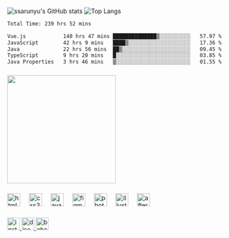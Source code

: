###

![ssarunyu's GitHub stats](https://github-readme-stats.vercel.app/api?username=ssarunyu&show_icons=true&theme=vue-dark)
![Top Langs](https://github-readme-stats.vercel.app/api/top-langs/?username=ssarunyu&layout=compact&theme=vue-dark)

<!--START_SECTION:waka-->

```txt
Total Time: 239 hrs 52 mins

Vue.js            140 hrs 47 mins ██████████████▒░░░░░░░░░░   57.97 %
JavaScript        42 hrs 9 mins   ████▒░░░░░░░░░░░░░░░░░░░░   17.36 %
Java              22 hrs 56 mins  ██▒░░░░░░░░░░░░░░░░░░░░░░   09.45 %
TypeScript        9 hrs 20 mins   █░░░░░░░░░░░░░░░░░░░░░░░░   03.85 %
Java Properties   3 hrs 46 mins   ▒░░░░░░░░░░░░░░░░░░░░░░░░   01.55 %
```

<!--END_SECTION:waka-->

###

<img height="250" src="https://media.tenor.com/RQxJd4xNNDYAAAAd/chainsaw-man-anime.gif"  />

###

<div align="left">
  <img src="https://cdn.jsdelivr.net/gh/devicons/devicon/icons/html5/html5-original.svg" height="30" alt="html5 logo"  />
  <img width="12" />
  <img src="https://cdn.jsdelivr.net/gh/devicons/devicon/icons/css3/css3-original.svg" height="30" alt="css3 logo"  />
  <img width="12" />
  <img src="https://cdn.jsdelivr.net/gh/devicons/devicon/icons/javascript/javascript-original.svg" height="30" alt="javascript logo"  />
  <img width="12" />
  <img src="https://cdn.jsdelivr.net/gh/devicons/devicon/icons/figma/figma-original.svg" height="30" alt="figma logo"  />
  <img width="12" />
  <img src="https://cdn.jsdelivr.net/gh/devicons/devicon/icons/photoshop/photoshop-plain.svg" height="30" alt="photoshop logo"  />
  <img width="12" />
  <img src="https://cdn.jsdelivr.net/gh/devicons/devicon/icons/illustrator/illustrator-plain.svg" height="30" alt="illustrator logo"  />
  <img width="12" />
  <img src="https://cdn.jsdelivr.net/gh/devicons/devicon/icons/aftereffects/aftereffects-original.svg" height="30" alt="aftereffects logo"  />
</div>

###

<div align="left">
  <a href="https://www.instagram.com/sarxnyu/" target="_blank">
    <img src="https://img.shields.io/static/v1?message=Instagram&logo=instagram&label=&color=E4405F&logoColor=white&labelColor=&style=for-the-badge" height="29" alt="instagram logo"  />
  </a>
  <a href="discordapp.com/users/335704331905138689" target="_blank">
    <img src="https://img.shields.io/static/v1?message=Discord&logo=discord&label=&color=7289DA&logoColor=white&labelColor=&style=for-the-badge" height="29" alt="discord logo"  />
  </a>
  <a href="https://www.behance.net/ssarunyu04" target="_blank">
    <img src="https://img.shields.io/static/v1?message=Behance&logo=behance&label=&color=1769ff&logoColor=white&labelColor=&style=for-the-badge" height="29" alt="behance logo"  />
  </a>
</div>


###
